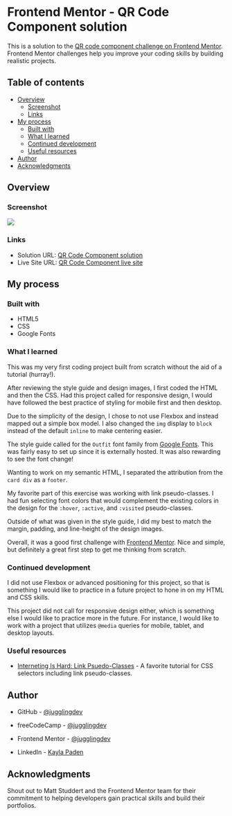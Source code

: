 # Frontend Mentor - QR Code Component solution

This is a solution to the [QR code component challenge on Frontend Mentor](https://www.frontendmentor.io/challenges/qr-code-component-iux_sIO_H). Frontend Mentor challenges help you improve your coding skills by building realistic projects.

## Table of contents

- [Overview](#overview)
  - [Screenshot](#screenshot)
  - [Links](#links)
- [My process](#my-process)
  - [Built with](#built-with)
  - [What I learned](#what-i-learned)
  - [Continued development](#continued-development)
  - [Useful resources](#useful-resources)
- [Author](#author)
- [Acknowledgments](#acknowledgments)

## Overview

### Screenshot

![](./screenshot.jpg)

### Links

- Solution URL: [QR Code Component solution](https://github.com/jugglingdev/qr-code-component)
- Live Site URL: [QR Code Component live site](https://jugglingdev.github.io/qr-code-component/)

## My process

### Built with

- HTML5
- CSS
- Google Fonts

### What I learned

This was my very first coding project built from scratch without the aid of a tutorial (hurray!).

After reviewing the style guide and design images, I first coded the HTML and then the CSS.  Had this project called for responsive design, I would have followed the best practice of styling for mobile first and then desktop.

Due to the simplicity of the design, I chose to not use Flexbox and instead mapped out a simple box model.  I also changed the `img` display to `block` instead of the default `inline` to make centering easier.

The style guide called for the `Outfit` font family from [Google Fonts](https://fonts.google.com/specimen/Outfit).  This was fairly easy to set up since it is externally hosted.  It was also rewarding to see the font change!

Wanting to work on my semantic HTML, I separated the attribution from the `card div` as a `footer`.

My favorite part of this exercise was working with link pseudo-classes.  I had fun selecting font colors that would complement the existing colors in the design for the `:hover`, `:active`, and `:visited` pseudo-classes.

Outside of what was given in the style guide, I did my best to match the margin, padding, and line-height of the design images.

Overall, it was a good first challenge with [Frontend Mentor](https://www.frontendmentor.io/home).  Nice and simple, but definitely a great first step to get me thinking from scratch.

### Continued development

I did not use Flexbox or advanced positioning for this project, so that is something I would like to practice in a future project to hone in on my HTML and CSS skills.

This project did not call for responsive design either, which is something else I would like to practice more in the future.  For instance, I would like to work with a project that utilizes `@media` queries for mobile, tablet, and desktop layouts.

### Useful resources

- [Interneting Is Hard: Link Psuedo-Classes](https://www.internetingishard.com/html-and-css/css-selectors/#pseudo-classes-for-links) - A favorite tutorial for CSS selectors including link pseudo-classes.

## Author

- GitHub - [@jugglingdev](https://github.com/jugglingdev)

- freeCodeCamp - [@jugglingdev](https://www.freecodecamp.org/jugglingdev)

- Frontend Mentor - [@jugglingdev](https://www.frontendmentor.io/profile/jugglingdev)

- LinkedIn - [Kayla Paden](https://www.linkedin.com/in/kayla-marie-paden)

## Acknowledgments

Shout out to Matt Studdert and the Frontend Mentor team for their commitment to helping developers gain practical skills and build their portfolios.
